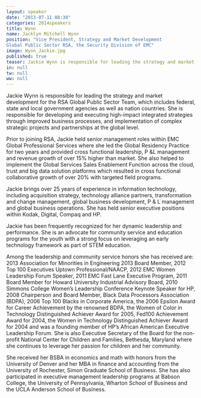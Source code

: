 ```yaml
---
layout: speaker
date: "2013-07-11 08:30"
categories: 2014speakers
title: Wynn
name: Jacklyn Mitchell Wynn
position: "Vice President, Strategy and Market Development
Global Public Sector RSA, the Security Division of EMC"
image: Wynn_Jackie.jpg
published: true
teaser: Jackie Wynn is responsible for leading the strategy and market development for the RSA Global Public Sector Team.
in: null
tw: null
ww: null
---
```

Jackie Wynn is responsible for leading the strategy and market development for the RSA Global Public Sector Team, which includes federal, state and local government agencies as well as nation countries. She is responsible for developing and executing high-impact integrated strategies through improved business processes, and    implementation of complex strategic projects and partnerships at the global level. 

Prior to joining RSA, Jackie held senior management roles within EMC Global Professional Services where she led the Global Residency Practice for two years and provided cross functional leadership, P &L management and revenue growth of over 15% higher than market. She also helped to implement the Global Services Sales Enablement Function across the cloud, trust and big data solution platforms which resulted in cross functional collaborative growth of over 20% with targeted field programs.

Jackie brings over 25 years of experience in information technology, including acquisition strategy, technology alliance partners, transformation and change management, global business development, P & L management and global business operations. She has held senior executive positions within Kodak, Digital, Compaq and HP.

Jackie has been frequently recognized for her dynamic leadership and performance.  She is an advocate for community service and education programs for the youth with a strong focus on leveraging an early technology framework as part of STEM education.

Among the leadership and community service honors she has received are: 2013 Association for Minorities in Engineering 2013 Board Member,  2012 Top 100 Executives Uptown Professional/NAACP, 2012 EMC Women Leadership Forum Speaker, 2011 EMC Fast Lane Executive Program, 2011 Board Member for Howard University Industrial Advisory Board, 2010 Simmons College Women’s Leadership Conference Keynote Speaker for HP,  2008 Chairperson and Board Member, Black Data Processors Association (BDPA),  2006 Top 100 Blacks in Corporate America, the 2006 Epsilon Award for Career Achievement by the renowned BDPA, the Women of Color in Technology Distinguished Achiever Award for 2005,  Fed100 Achievement Award for 2004, the Women in Technology Distinguished Achiever Award for 2004 and was a founding member of HP’s African American Executive Leadership Forum. She is also Executive Secretary of the Board for the non-profit National Center for Children and Families, Bethesda, Maryland where she continues to leverage her passion for children and her community.

She received her BSBA in economics and math with honors from the University of Denver and her MBA in finance and accounting from the University of Rochester, Simon Graduate School of Business.  She has also participated in executive management leadership programs at Babson College, the University of Pennsylvania, Wharton School of Business and the UCLA Anderson School of Business.
